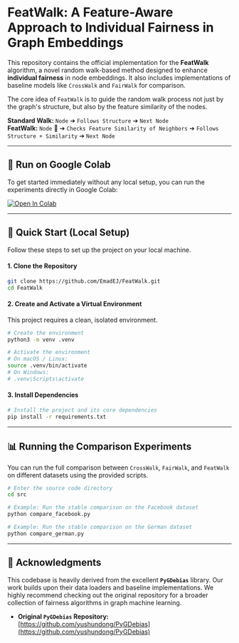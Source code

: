 # FeatWalk: A Feature-Aware Approach to Individual Fairness in Graph Embeddings


This repository contains the official implementation for the **FeatWalk** algorithm, a novel random walk-based method designed to enhance **individual fairness** in node embeddings. It also includes implementations of baseline models like `CrossWalk` and `FairWalk` for comparison.

The core idea of `FeatWalk` is to guide the random walk process not just by the graph's structure, but also by the feature similarity of the nodes.

**Standard Walk:** `Node` ➔ `Follows Structure` ➔ `Next Node`  
**FeatWalk:** `Node` 🧠 ➔ `Checks Feature Similarity of Neighbors` ➔ `Follows Structure + Similarity` ➔ `Next Node`

---
## 🚀 Run on Google Colab

To get started immediately without any local setup, you can run the experiments directly in Google Colab:

[![Open In Colab](https://colab.research.google.com/assets/colab-badge.svg)](https://colab.research.google.com/drive/18NuyDVUwC_I9YIQwyEkDyPJRXVs9e5mr#scrollTo=GtGLcdH0v33u)

---

## 🔧 Quick Start (Local Setup)

Follow these steps to set up the project on your local machine.

#### 1. Clone the Repository
```bash
git clone https://github.com/EmadEJ/FeatWalk.git
cd FeatWalk
```

#### 2. Create and Activate a Virtual Environment
This project requires a clean, isolated environment.

```bash
# Create the environment
python3 -m venv .venv

# Activate the environment
# On macOS / Linux:
source .venv/bin/activate
# On Windows:
# .venv\Scripts\activate
```

#### 3. Install Dependencies

```bash
# Install the project and its core dependencies
pip install -r requirements.txt
```

---

## 📊 Running the Comparison Experiments

You can run the full comparison between `CrossWalk`, `FairWalk`, and `FeatWalk` on different datasets using the provided scripts.

```bash
# Enter the source code directory
cd src

# Example: Run the stable comparison on the Facebook dataset
python compare_facebook.py

# Example: Run the stable comparison on the German dataset
python compare_german.py
```

---

## 🙏 Acknowledgments

This codebase is heavily derived from the excellent **`PyGDebias`** library. Our work builds upon their data loaders and baseline implementations. We highly recommend checking out the original repository for a broader collection of fairness algorithms in graph machine learning.

* **Original `PyGDebias` Repository:** [https://github.com/yushundong/PyGDebias](https://github.com/yushundong/PyGDebias)